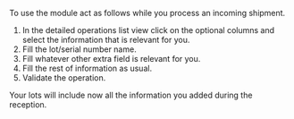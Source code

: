 To use the module act as follows while you process an incoming shipment.

1.  In the detailed operations list view click on the optional columns
    and select the information that is relevant for you.
2.  Fill the lot/serial number name.
3.  Fill whatever other extra field is relevant for you.
4.  Fill the rest of information as usual.
5.  Validate the operation.

Your lots will include now all the information you added during the
reception.
